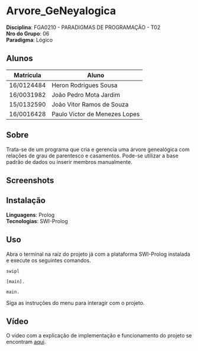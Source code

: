 # Arvore_GeNeyalogica

**Disciplina**: FGA0210 - PARADIGMAS DE PROGRAMAÇÃO - T02 <br>
**Nro do Grupo**: 06<br>
**Paradigma**: Lógico<br>

## Alunos
|Matrícula | Aluno |
| --          | --                             |
| 16/0124484  |  Heron Rodrigues Sousa         |
| 16/0031982  |  João Pedro Mota Jardim        |
| 15/0132590  |  João Vitor Ramos de Souza     |
| 16/0016428  |  Paulo Victor de Menezes Lopes |

## Sobre 
Trata-se de um programa que cria e gerencia uma árvore genealógica com relações de grau de parentesco e casamentos. Pode-se utilizar a base padrão de dados ou inserir membros manualmente. 

## Screenshots



## Instalação 
**Linguagens**: Prolog<br>
**Tecnologias**: SWI-Prolog <br>


## Uso 

Abra o terminal na raíz do projeto já com a plataforma SWI-Prolog instalada e execute os seguintes comandos.

 ```
swipl

[main].

main.
 ```

Siga as instruções do menu para interagir com o projeto.

## Vídeo
O video com a explicação de implementação e funcionamento do projeto se encontram [aqui]().
